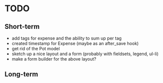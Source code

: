 # TODO

## Short-term

* add tags for expense and the ability to sum up per tag
* created timestamp for Expense (maybe as an after_save hook)
* get rid of the Pot model
* sketch up a nice layout and a form (probably with fieldsets, legend, ul-li)
* make a form builder for the above layout?

## Long-term
